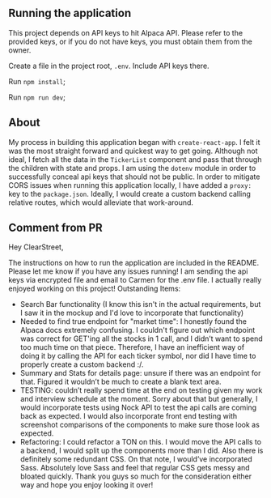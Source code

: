 ## Running the application

This project depends on API keys to hit Alpaca API. Please refer to the provided keys, or if you do not have keys, you must obtain them from the owner.

Create a file in the project root, `.env`. Include API keys there.

Run `npm install`;

Run `npm run dev`;

## About

My process in building this application began with `create-react-app`. I felt it was the most straight forward and quickest way to get going. Although not ideal, I fetch all the data in the `TickerList` component and pass that through the children with state and props.
I am using the `dotenv` module in order to successfully conceal api keys that should not be public.
In order to mitigate CORS issues when running this application locally, I have added a `proxy:` key to the `package.json`. Ideally, I would create a custom backend calling relative routes, which would alleviate that work-around.


## Comment from PR

Hey ClearStreet,

The instructions on how to run the application are included in the README. Please let me know if you have any issues running! I am sending the api keys via encrypted file and email to Carmen for the .env file. I actually really enjoyed working on this project!
Outstanding Items:

- Search Bar functionality (I know this isn't in the actual requirements, but I saw it in the mockup and I'd love to incorporate that functionality)
- Needed to find true endpoint for "market time": I honestly found the Alpaca docs extremely confusing. I couldn't figure out which endpoint was correct for GET'ing all the stocks in 1 call, and I didn’t want to spend too much time on that piece. Therefore, I have an inefficient way of doing it by calling the API for each ticker symbol, nor did I have time to properly create a custom backend :/.
- Summary and Stats for details page: unsure if there was an endpoint for that. Figured it wouldn’t be much to create a blank text area.
- TESTING: couldn’t really spend time at the end on testing given my work and interview schedule at the moment. Sorry about that but generally, I would incorporate tests using Nock API to test the api calls are coming back as expected. I would also incorporate front end testing with screenshot comparisons of the components to make sure those look as expected.
- Refactoring: I could refactor a TON on this. I would move the API calls to a backend, I would split up the components more than I did. Also there is definitely some redundant CSS. On that note, I would’ve incorporated Sass. Absolutely love Sass and feel that regular CSS gets messy and bloated quickly.
Thank you guys so much for the consideration either way and hope you enjoy looking it over!
